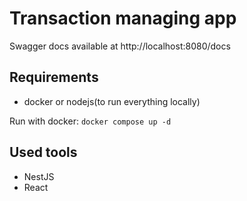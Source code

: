 # Transaction managing app

Swagger docs available at http://localhost:8080/docs

## Requirements

- docker or nodejs(to run everything locally)

Run with docker: ```docker compose up -d```

## Used tools

- NestJS
- React